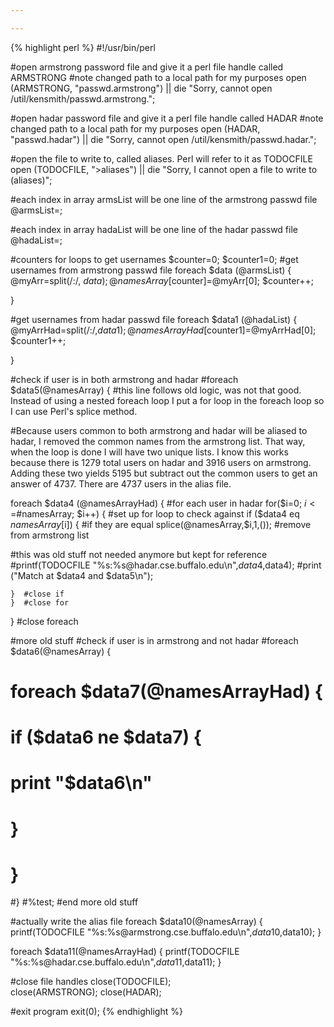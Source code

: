 ```yaml
---

---
```

{% highlight perl %}
#!/usr/bin/perl

#open armstrong password file and give it a perl file handle called ARMSTRONG
#note changed path to a local path for my purposes
open (ARMSTRONG, "passwd.armstrong") || die "Sorry, cannot open /util/kensmith/passwd.armstrong.";

#open hadar password file and give it a perl file handle called HADAR
#note changed path to a local path for my purposes
open (HADAR, "passwd.hadar") || die "Sorry, cannot open /util/kensmith/passwd.hadar.";

#open the file to write to, called aliases.  Perl will refer to it as TODOCFILE
open (TODOCFILE, ">aliases") || die "Sorry, I cannot open a file to write to (aliases)";

#each index in array armsList will be one line of the armstrong passwd file
@armsList=<ARMSTRONG>;

#each index in array hadaList will be one line of the hadar passwd file
@hadaList=<HADAR>;

#counters for loops to get usernames
$counter=0;
$counter1=0;
#get usernames from armstrong passwd file
foreach $data (@armsList) {
    @myArr=split(/\:/, $data);
    @namesArray[$counter]=@myArr[0];
    $counter++;
    
}

#get usernames from hadar passwd file
foreach $data1 (@hadaList) {
    @myArrHad=split(/\:/,$data1);
    @namesArrayHad[$counter1]=@myArrHad[0];
    $counter1++;

}


#check if user is in both armstrong and hadar
#foreach $data5(@namesArray) {  #this line follows old logic, was not that good.  Instead of using a nested foreach loop I put a for loop in the foreach loop so I can use Perl's splice method.

#Because users common to both armstrong and hadar will be aliased to hadar, I removed the common names from the armstrong list.  That way, when the loop is done I will have two unique lists.  I know this works because there is 1279 total users on hadar and 3916 users on armstrong.  Adding these two yields 5195 but subtract out the common users to get an answer of 4737.  There are 4737 users in the alias file. 

foreach $data4 (@namesArrayHad) {                  #for each user in hadar
    for($i=0; $i<=$#namesArray; $i++) {            #set up for loop to check against
	if ($data4 eq $namesArray[$i]) {           #if they are equal
	    splice(@namesArray,$i,1,());           #remove from armstrong list   
     
#this was old stuff not needed anymore but kept for reference
#printf(TODOCFILE "%s:%s\@hadar.cse.buffalo.edu\n",$data4,$data4);
#print ("Match at $data4 and $data5\n");

	}  #close if
    }  #close for
}   #close foreach
	
#more old stuff
#check if user is in armstrong and not hadar
#foreach $data6(@namesArray) {
#    foreach $data7(@namesArrayHad) {
#	if ($data6 ne $data7) {
#	    print "$data6\n"
#	    }
#    }
#}
#%test;
#end more old stuff

#actually write the alias file
foreach $data10(@namesArray) {
    printf(TODOCFILE "%s:%s\@armstrong.cse.buffalo.edu\n",$data10,$data10);
}

foreach $data11(@namesArrayHad) {
    printf(TODOCFILE "%s:%s\@hadar.cse.buffalo.edu\n",$data11,$data11);
}

#close file handles
close(TODOCFILE);  
close(ARMSTRONG);
close(HADAR);

#exit program
exit(0);
{% endhighlight %}

